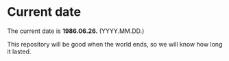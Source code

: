 # Current date

The current date is **1986.06.26.** (YYYY.MM.DD.)

This repository will be good when the world ends, so we will know how long it lasted.